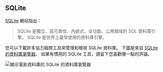 ## <a name="sqlite"></a>SQLite

[SQLite](https://www.sqlite.org/) 網站指出：

> SQLite 是獨立、高可靠性、內嵌式、全功能、公用領域的 SQL 資料庫引擎。 SQLite 是世界上最常使用的資料庫引擎。

您可以下載許多協力廠商工具來管理和檢視 SQLite 資料庫。 下圖是來自 [SQLite 的資料庫瀏覽器](http://sqlitebrowser.org/)。 如果有慣用的 SQLite 工具，請留下您喜歡哪一點的評論。

![顯示電影資料庫的 SQLite 的資料庫瀏覽器](~/tutorials/first-mvc-app-xplat/working-with-sql/_static/dbb.png)
